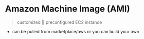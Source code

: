 # Amazon Machine Image (AMI)

> customized || preconfigured EC2 instance

- can be pulled from marketplace/aws or you can build your own
